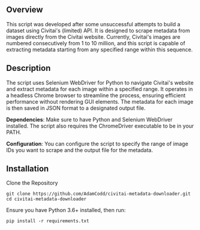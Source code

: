 ## Overview
This script was developed after some unsuccessful attempts to build a dataset using Civitai's (limited) API. It is designed to scrape metadata from images directly from the Civitai website. Currently, Civitai's images are numbered consecutively from 1 to 10 million, and this script is capable of extracting metadata starting from any specified range within this sequence.

## Description
The script uses Selenium WebDriver for Python to navigate Civitai's website and extract metadata for each image within a specified range. It operates in a headless Chrome browser to streamline the process, ensuring efficient performance without rendering GUI elements. The metadata for each image is then saved in JSON format to a designated output file.

**Dependencies**: Make sure to have Python and Selenium WebDriver installed. The script also requires the ChromeDriver executable to be in your PATH.

**Configuration**: You can configure the script to specify the range of image IDs you want to scrape and the output file for the metadata.

## Installation
Clone the Repository
```
git clone https://github.com/AdamCodd/civitai-metadata-downloader.git
cd civitai-metadata-downloader
```
Ensure you have Python 3.6+ installed, then run:
```
pip install -r requirements.txt
```
